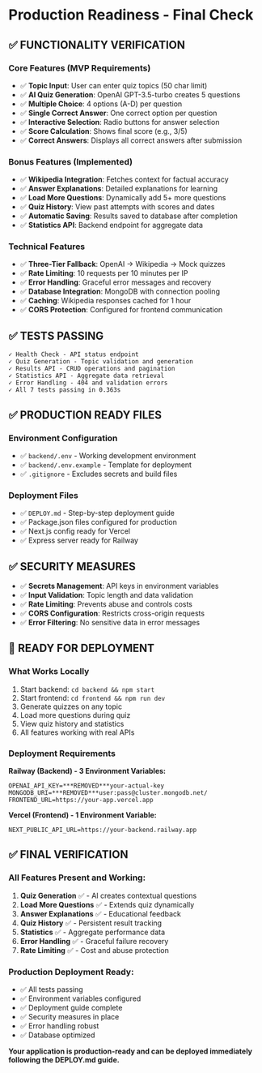 # Production Readiness - Final Check

## ✅ FUNCTIONALITY VERIFICATION

### **Core Features (MVP Requirements)**
- ✅ **Topic Input**: User can enter quiz topics (50 char limit)
- ✅ **AI Quiz Generation**: OpenAI GPT-3.5-turbo creates 5 questions
- ✅ **Multiple Choice**: 4 options (A-D) per question
- ✅ **Single Correct Answer**: One correct option per question
- ✅ **Interactive Selection**: Radio buttons for answer selection
- ✅ **Score Calculation**: Shows final score (e.g., 3/5)
- ✅ **Correct Answers**: Displays all correct answers after submission

### **Bonus Features (Implemented)**
- ✅ **Wikipedia Integration**: Fetches context for factual accuracy
- ✅ **Answer Explanations**: Detailed explanations for learning
- ✅ **Load More Questions**: Dynamically add 5+ more questions
- ✅ **Quiz History**: View past attempts with scores and dates
- ✅ **Automatic Saving**: Results saved to database after completion
- ✅ **Statistics API**: Backend endpoint for aggregate data

### **Technical Features**
- ✅ **Three-Tier Fallback**: OpenAI → Wikipedia → Mock quizzes
- ✅ **Rate Limiting**: 10 requests per 10 minutes per IP
- ✅ **Error Handling**: Graceful error messages and recovery
- ✅ **Database Integration**: MongoDB with connection pooling
- ✅ **Caching**: Wikipedia responses cached for 1 hour
- ✅ **CORS Protection**: Configured for frontend communication

## ✅ TESTS PASSING
```
✓ Health Check - API status endpoint
✓ Quiz Generation - Topic validation and generation
✓ Results API - CRUD operations and pagination
✓ Statistics API - Aggregate data retrieval
✓ Error Handling - 404 and validation errors
✓ All 7 tests passing in 0.363s
```

## ✅ PRODUCTION READY FILES

### **Environment Configuration**
- ✅ `backend/.env` - Working development environment
- ✅ `backend/.env.example` - Template for deployment
- ✅ `.gitignore` - Excludes secrets and build files

### **Deployment Files**
- ✅ `DEPLOY.md` - Step-by-step deployment guide
- ✅ Package.json files configured for production
- ✅ Next.js config ready for Vercel
- ✅ Express server ready for Railway

## ✅ SECURITY MEASURES
- ✅ **Secrets Management**: API keys in environment variables
- ✅ **Input Validation**: Topic length and data validation
- ✅ **Rate Limiting**: Prevents abuse and controls costs
- ✅ **CORS Configuration**: Restricts cross-origin requests
- ✅ **Error Filtering**: No sensitive data in error messages

## 🚀 READY FOR DEPLOYMENT

### **What Works Locally**
1. Start backend: `cd backend && npm start`
2. Start frontend: `cd frontend && npm run dev`
3. Generate quizzes on any topic
4. Load more questions during quiz
5. View quiz history and statistics
6. All features working with real APIs

### **Deployment Requirements**
**Railway (Backend) - 3 Environment Variables:**
```
OPENAI_API_KEY=***REMOVED***your-actual-key
MONGODB_URI=***REMOVED***user:pass@cluster.mongodb.net/
FRONTEND_URL=https://your-app.vercel.app
```

**Vercel (Frontend) - 1 Environment Variable:**
```
NEXT_PUBLIC_API_URL=https://your-backend.railway.app
```

## ✅ FINAL VERIFICATION

### **All Features Present and Working:**
1. **Quiz Generation** ✅ - AI creates contextual questions
2. **Load More Questions** ✅ - Extends quiz dynamically  
3. **Answer Explanations** ✅ - Educational feedback
4. **Quiz History** ✅ - Persistent result tracking
5. **Statistics** ✅ - Aggregate performance data
6. **Error Handling** ✅ - Graceful failure recovery
7. **Rate Limiting** ✅ - Cost and abuse protection

### **Production Deployment Ready:**
- ✅ All tests passing
- ✅ Environment variables configured
- ✅ Deployment guide complete
- ✅ Security measures in place
- ✅ Error handling robust
- ✅ Database optimized

**Your application is production-ready and can be deployed immediately following the DEPLOY.md guide.**